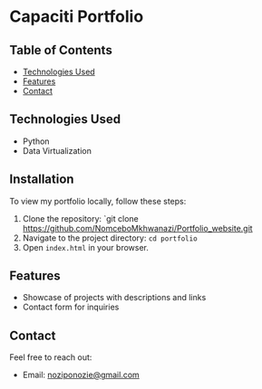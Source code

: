 # Capaciti Portfolio

## Table of Contents
- [Technologies Used](#technologies-used)
- [Features](#features)
- [Contact](#contact)


## Technologies Used
- Python
- Data  Virtualization
  

## Installation
To view my portfolio locally, follow these steps:
1. Clone the repository: `git clone https://github.com/NomceboMkhwanazi/Portfolio_website.git
2. Navigate to the project directory: `cd portfolio`
3. Open `index.html` in your browser.


## Features
- Showcase of projects with descriptions and links
- Contact form for inquiries
  


## Contact
Feel free to reach out:
- Email: noziponozie@gmail.com
